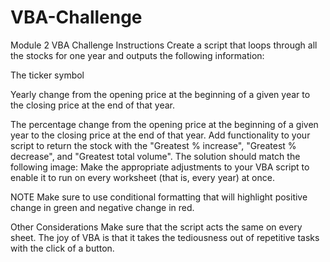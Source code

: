 # VBA-Challenge
Module 2 VBA Challenge
Instructions
Create a script that loops through all the stocks for one year and outputs the following information:

The ticker symbol

Yearly change from the opening price at the beginning of a given year to the closing price at the end of that year.

The percentage change from the opening price at the beginning of a given year to the closing price at the end of that year.
Add functionality to your script to return the stock with the "Greatest % increase", "Greatest % decrease", and "Greatest total volume". The solution should match the following image:
Make the appropriate adjustments to your VBA script to enable it to run on every worksheet (that is, every year) at once.

NOTE
Make sure to use conditional formatting that will highlight positive change in green and negative change in red.

Other Considerations
Make sure that the script acts the same on every sheet. The joy of VBA is that it takes the tediousness out of repetitive tasks with the click of a button.
